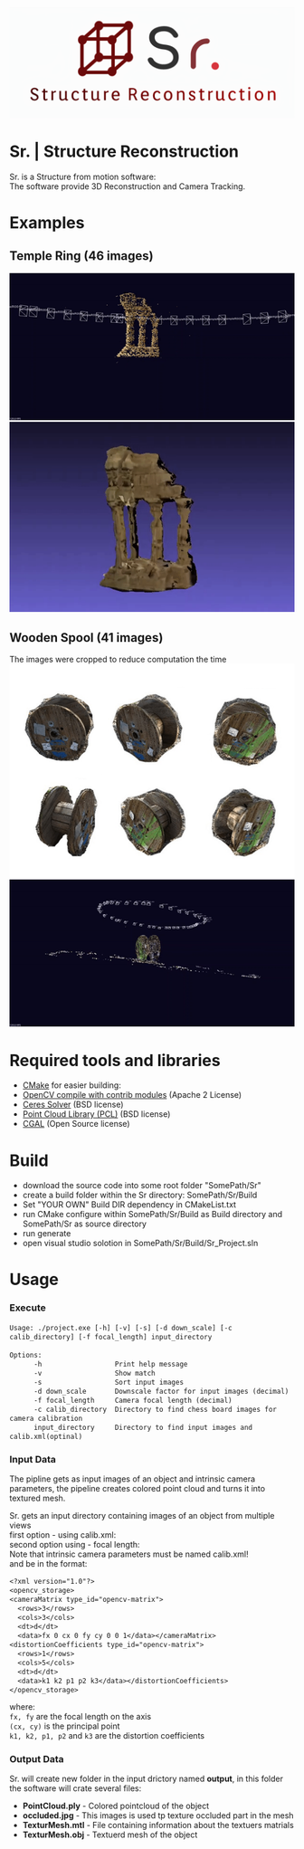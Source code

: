 ![](docs/logo.png)

# Sr. | Structure Reconstruction
Sr. is a Structure from motion software:<br>
The software provide 3D Reconstruction and Camera Tracking.

# Examples
## Temple Ring (46 images)
![](docs/pointCloud.gif)
![](docs/mesh.gif)
## Wooden Spool (41 images)
The images were cropped to reduce computation the time
![](docs/roll.png)
![](docs/roll.gif)


# Required tools and libraries
- [CMake](https://cmake.org) for easier building: 
- [OpenCV compile with contrib modules](https://github.com/opencv/opencv_contrib) (Apache 2 License)
- [Ceres Solver](http://ceres-solver.org/installation.html) (BSD license)
- [Point Cloud Library (PCL)](https://pointclouds.org/downloads) (BSD license)
- [CGAL](https://www.cgal.org/download.html) (Open Source license)

# Build
- download the source code into some root folder "SomePath/Sr"
- create a build folder within the Sr directory: SomePath/Sr/Build
- Set "YOUR OWN" Build DIR dependency in CMakeList.txt
- run CMake configure within SomePath/Sr/Build as Build directory and SomePath/Sr as source directory
- run generate
- open visual studio solotion in SomePath/Sr/Build/Sr_Project.sln

# Usage
### Execute

```
Usage: ./project.exe [-h] [-v] [-s] [-d down_scale] [-c calib_directory] [-f focal_length] input_directory

Options:
      -h                  Print help message
      -v                  Show match
      -s                  Sort input images
      -d down_scale       Downscale factor for input images (decimal)
      -f focal_length     Camera focal length (decimal)
      -c calib_directory  Directory to find chess board images for camera calibration
      input_directory     Directory to find input images and calib.xml(optinal)
```

### Input Data

The pipline gets as input images of an object and intrinsic camera parameters, the pipeline creates colored point cloud and turns it into textured mesh.

Sr. gets an input directory containing images of an object from multiple views<br>
first option - using calib.xml:<br>
second option using - focal length:<br>
Note that intrinsic camera parameters must be named calib.xml!<br>
and be in the format:
```
<?xml version="1.0"?>
<opencv_storage>
<cameraMatrix type_id="opencv-matrix">
  <rows>3</rows>
  <cols>3</cols>
  <dt>d</dt>
  <data>fx 0 cx 0 fy cy 0 0 1</data></cameraMatrix>
<distortionCoefficients type_id="opencv-matrix">
  <rows>1</rows>
  <cols>5</cols>
  <dt>d</dt>
  <data>k1 k2 p1 p2 k3</data></distortionCoefficients>
</opencv_storage>
```
where:<br>
`fx, fy` are the focal length on the axis<br>
`(cx, cy)` is the principal point<br>
`k1, k2, p1, p2` and `k3` are the distortion coefficients
### Output Data
Sr. will create new folder in the input drictory named **output**, in this folder the software will crate several files:
- **PointCloud.ply** - Colored pointcloud of the object
- **occluded.jpg** - This images is used tp texture occluded part in the mesh
- **TexturMesh.mtl** - File containing information about the textuers matrials
- **TexturMesh.obj** - Textuerd mesh of the object
